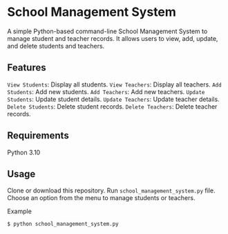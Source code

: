 # School Management System
A simple Python-based command-line School Management System to manage student and teacher records. It allows users to view, add, update, and delete students and teachers.

## Features
` View Students `: Display all students.
` View Teachers `: Display all teachers.
` Add Students `: Add new students.
` Add Teachers `: Add new teachers.
` Update Students `: Update student details.
` Update Teachers `: Update teacher details.
` Delete Students `: Delete student records.
` Delete Teachers `: Delete teacher records.

## Requirements
Python 3.10

## Usage
Clone or download this repository.
Run ` school_management_system.py ` file.
Choose an option from the menu to manage students or teachers.

Example

` $ python school_management_system.py `
